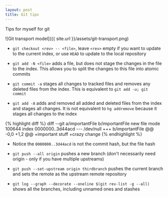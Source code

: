 ```yaml
---
layout: post
title: Git tips
---
```

Tips for myself for git

![Git transport model]({{ site.url }}/assets/git-transport.png)

- `git checkout <rev> -- <file>`, leave `<rev>` empty if you want to update to the current index, or use `HEAD` to update to the local repository

- `git add -N <file>` adds a file, but does not stage the changes in the file to the index. This allows you to split the changes to this file into atomic commits

- `git commit -a` stages all changes to tracked files and removes any deleted files from the index. This is equivalent to `git add -u; git commit`

- `git add -A` adds and removed all added and deleted files from the index and stages all changes. It is not equivalent to `hg addremove` because it stages all changes to the index

{% highlight diff %}
diff --git a/importantFile b/importantFile
new file mode 100644
index 0000000..3d44acd
--- /dev/null
+++ b/importantFile
@@ -0,0 +1,2 @@
+important stuff
+crazy change
{% endhighlight %}

- Notice the `0000000..3d44acd` is not the commit hash, but the file hash

- `git push --all origin` pushes a new branch (don't necessarily need origin - only if you have multiple upstreams)

- `git push --set-upstream origin thirdbranch` pushes the current branch and sets the remote as the upstream remote repository

- `git log --graph --decorate --oneline $(git rev-list -g --all)` shows all the branches, including unnamed ones and stashes
